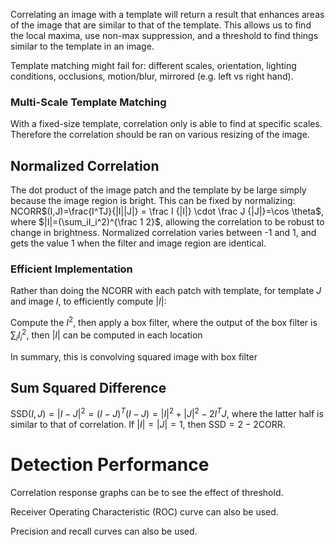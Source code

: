 Correlating an image with a template will return a result that enhances areas of the image that are similar to that of the template. This allows us to find the local maxima, use non-max suppression, and a threshold to find things similar to the template in an image.

Template matching might fail for: different scales, orientation, lighting conditions, occlusions, motion/blur, mirrored (e.g. left vs right hand).

### Multi-Scale Template Matching

With a fixed-size template, correlation only is able to find at specific scales. Therefore the correlation should be ran on various resizing of the image.

## Normalized Correlation

The dot product of the image patch and the template by be large simply because the image region is bright. This can be fixed by normalizing: NCORR$(I,J)=\frac{I^TJ}{|I||J|} = \frac I {|I|} \cdot \frac J {|J|}=\cos \theta$, where $|I|=(\sum_iI_i^2)^{\frac 1 2}$, allowing the correlation to be robust to change in brightness. Normalized correlation varies between -1 and 1, and gets the value 1 when the filter and image region are identical.

### Efficient Implementation

Rather than doing the NCORR with each patch with template, for template $J$ and image $I$, to efficiently compute $|I|$:

Compute the $I^2$, then apply a box filter, where the output of the box filter is $\sum_i I_i^2$, then $|I|$ can be computed in each location

In summary, this is convolving squared image with box filter

## Sum Squared Difference

SSD$(I,J)=|I-J|^2=(I-J)^T(I-J)=|I|^2+|J|^2-2I^TJ$, where the latter half is similar to that of correlation. If $|I|=|J|=1$, then SSD$=2-2$CORR.

# Detection Performance

Correlation response graphs can be to see the effect of threshold.

Receiver Operating Characteristic (ROC) curve can also be used.

Precision and recall curves can also be used.